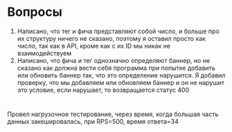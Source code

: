 # Вопросы
1. Написано, что тег и фича представляют собой число, и больше про их структуру ничего не сказано, поэтому я оставил просто как число, так как в API, кроме как с их ID мы никак не взаимодействуем
2. Написано, что фича и тег однозначно определяют баннер, но не сказано как должна вести себя программа при попытке добавить или обновить баннер так, что это определение нарушится. 
Я добавил проверку, что мы добавляем или обновляем баннер и он не нарушит это условие, если нарушает, то возвращается статус 400


# 
Провел нагрузочное тестирование, через время, когда большая часть данных закешировалась, при RPS=500, время ответа=34

